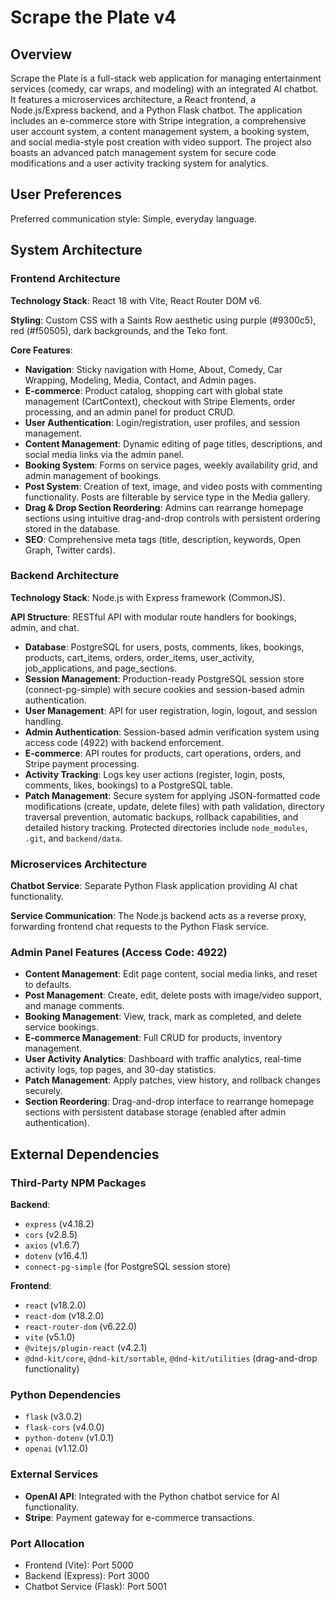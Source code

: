# Scrape the Plate v4

## Overview

Scrape the Plate is a full-stack web application for managing entertainment services (comedy, car wraps, and modeling) with an integrated AI chatbot. It features a microservices architecture, a React frontend, a Node.js/Express backend, and a Python Flask chatbot. The application includes an e-commerce store with Stripe integration, a comprehensive user account system, a content management system, a booking system, and social media-style post creation with video support. The project also boasts an advanced patch management system for secure code modifications and a user activity tracking system for analytics.

## User Preferences

Preferred communication style: Simple, everyday language.

## System Architecture

### Frontend Architecture

**Technology Stack**: React 18 with Vite, React Router DOM v6.

**Styling**: Custom CSS with a Saints Row aesthetic using purple (#9300c5), red (#f50505), dark backgrounds, and the Teko font.

**Core Features**:
- **Navigation**: Sticky navigation with Home, About, Comedy, Car Wrapping, Modeling, Media, Contact, and Admin pages.
- **E-commerce**: Product catalog, shopping cart with global state management (CartContext), checkout with Stripe Elements, order processing, and an admin panel for product CRUD.
- **User Authentication**: Login/registration, user profiles, and session management.
- **Content Management**: Dynamic editing of page titles, descriptions, and social media links via the admin panel.
- **Booking System**: Forms on service pages, weekly availability grid, and admin management of bookings.
- **Post System**: Creation of text, image, and video posts with commenting functionality. Posts are filterable by service type in the Media gallery.
- **Drag & Drop Section Reordering**: Admins can rearrange homepage sections using intuitive drag-and-drop controls with persistent ordering stored in the database.
- **SEO**: Comprehensive meta tags (title, description, keywords, Open Graph, Twitter cards).

### Backend Architecture

**Technology Stack**: Node.js with Express framework (CommonJS).

**API Structure**: RESTful API with modular route handlers for bookings, admin, and chat.
- **Database**: PostgreSQL for users, posts, comments, likes, bookings, products, cart_items, orders, order_items, user_activity, job_applications, and page_sections.
- **Session Management**: Production-ready PostgreSQL session store (connect-pg-simple) with secure cookies and session-based admin authentication.
- **User Management**: API for user registration, login, logout, and session handling.
- **Admin Authentication**: Session-based admin verification system using access code (4922) with backend enforcement.
- **E-commerce**: API routes for products, cart operations, orders, and Stripe payment processing.
- **Activity Tracking**: Logs key user actions (register, login, posts, comments, likes, bookings) to a PostgreSQL table.
- **Patch Management**: Secure system for applying JSON-formatted code modifications (create, update, delete files) with path validation, directory traversal prevention, automatic backups, rollback capabilities, and detailed history tracking. Protected directories include `node_modules`, `.git`, and `backend/data`.

### Microservices Architecture

**Chatbot Service**: Separate Python Flask application providing AI chat functionality.

**Service Communication**: The Node.js backend acts as a reverse proxy, forwarding frontend chat requests to the Python Flask service.

### Admin Panel Features (Access Code: 4922)

- **Content Management**: Edit page content, social media links, and reset to defaults.
- **Post Management**: Create, edit, delete posts with image/video support, and manage comments.
- **Booking Management**: View, track, mark as completed, and delete service bookings.
- **E-commerce Management**: Full CRUD for products, inventory management.
- **User Activity Analytics**: Dashboard with traffic analytics, real-time activity logs, top pages, and 30-day statistics.
- **Patch Management**: Apply patches, view history, and rollback changes securely.
- **Section Reordering**: Drag-and-drop interface to rearrange homepage sections with persistent database storage (enabled after admin authentication).

## External Dependencies

### Third-Party NPM Packages

**Backend**:
- `express` (v4.18.2)
- `cors` (v2.8.5)
- `axios` (v1.6.7)
- `dotenv` (v16.4.1)
- `connect-pg-simple` (for PostgreSQL session store)

**Frontend**:
- `react` (v18.2.0)
- `react-dom` (v18.2.0)
- `react-router-dom` (v6.22.0)
- `vite` (v5.1.0)
- `@vitejs/plugin-react` (v4.2.1)
- `@dnd-kit/core`, `@dnd-kit/sortable`, `@dnd-kit/utilities` (drag-and-drop functionality)

### Python Dependencies

- `flask` (v3.0.2)
- `flask-cors` (v4.0.0)
- `python-dotenv` (v1.0.1)
- `openai` (v1.12.0)

### External Services

- **OpenAI API**: Integrated with the Python chatbot service for AI functionality.
- **Stripe**: Payment gateway for e-commerce transactions.

### Port Allocation

- Frontend (Vite): Port 5000
- Backend (Express): Port 3000
- Chatbot Service (Flask): Port 5001